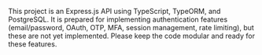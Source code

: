 <!-- Use this file to provide workspace-specific custom instructions to Copilot. For more details, visit https://code.visualstudio.com/docs/copilot/copilot-customization#_use-a-githubcopilotinstructionsmd-file -->

This project is an Express.js API using TypeScript, TypeORM, and PostgreSQL. It is prepared for implementing authentication features (email/password, OAuth, OTP, MFA, session management, rate limiting), but these are not yet implemented. Please keep the code modular and ready for these features.
